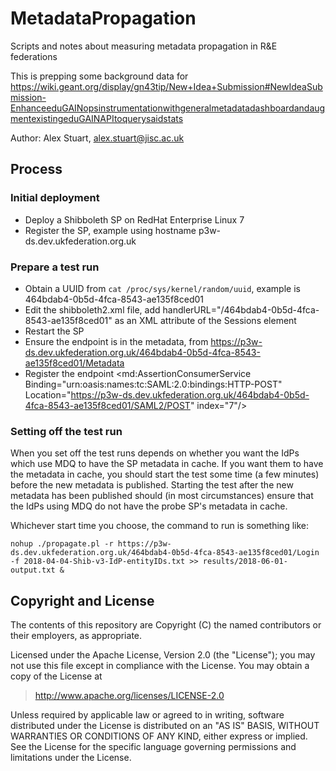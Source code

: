 # MetadataPropagation
Scripts and notes about measuring metadata propagation in R&amp;E federations

This is prepping some background data for https://wiki.geant.org/display/gn43tip/New+Idea+Submission#NewIdeaSubmission-EnhanceeduGAINopsinstrumentationwithgeneralmetadatadashboardandaugmentexistingeduGAINAPItoquerysaidstats

Author: Alex Stuart, alex.stuart@jisc.ac.uk

## Process

### Initial deployment

- Deploy a Shibboleth SP on RedHat Enterprise Linux 7
- Register the SP, example using hostname p3w-ds.dev.ukfederation.org.uk

### Prepare a test run

- Obtain a UUID from `cat /proc/sys/kernel/random/uuid`, example is 464bdab4-0b5d-4fca-8543-ae135f8ced01  
- Edit the shibboleth2.xml file, add handlerURL="/464bdab4-0b5d-4fca-8543-ae135f8ced01" as an XML attribute of the Sessions element  
- Restart the SP  
- Ensure the endpoint is in the metadata, from https://p3w-ds.dev.ukfederation.org.uk/464bdab4-0b5d-4fca-8543-ae135f8ced01/Metadata
- Register the endpoint
    <md:AssertionConsumerService Binding="urn:oasis:names:tc:SAML:2.0:bindings:HTTP-POST" Location="https://p3w-ds.dev.ukfederation.org.uk/464bdab4-0b5d-4fca-8543-ae135f8ced01/SAML2/POST" index="7"/>

### Setting off the test run 

When you set off the test runs depends on whether you want the IdPs which use MDQ to have the SP metadata in cache. If you want them to have the metadata in cache, you should start the test some time (a few minutes) before the new metadata is published. Starting the test after the new metadata has been published should (in most circumstances) ensure that the IdPs using MDQ do not have the probe SP's metadata in cache.

Whichever start time you choose, the command to run is something like:
```
nohup ./propagate.pl -r https://p3w-ds.dev.ukfederation.org.uk/464bdab4-0b5d-4fca-8543-ae135f8ced01/Login -f 2018-04-04-Shib-v3-IdP-entityIDs.txt >> results/2018-06-01-output.txt &
```

## Copyright and License

The contents of this repository are Copyright (C) the named contributors or their
employers, as appropriate.

Licensed under the Apache License, Version 2.0 (the "License");
you may not use this file except in compliance with the License.
You may obtain a copy of the License at

> <http://www.apache.org/licenses/LICENSE-2.0>

Unless required by applicable law or agreed to in writing, software
distributed under the License is distributed on an "AS IS" BASIS,
WITHOUT WARRANTIES OR CONDITIONS OF ANY KIND, either express or implied.
See the License for the specific language governing permissions and
limitations under the License.

